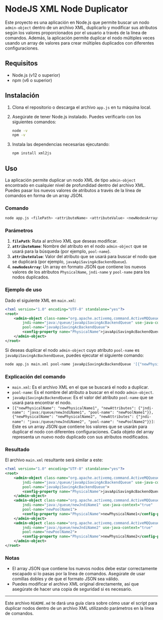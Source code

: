 # NodeJS XML Node Duplicator

Este proyecto es una aplicación en Node.js que permite buscar un nodo `admin-object` dentro de un archivo XML, duplicarlo y modificar sus atributos según los valores proporcionados por el usuario a través de la línea de comandos. Además, la aplicación permite duplicar el nodo múltiples veces usando un array de valores para crear múltiples duplicados con diferentes configuraciones.

## Requisitos

- Node.js (v12 o superior)
- npm (v6 o superior)

## Instalación

1. Clona el repositorio o descarga el archivo `app.js` en tu máquina local.
2. Asegúrate de tener Node.js instalado. Puedes verificarlo con los siguientes comandos:

    ```bash
    node -v
    npm -v
    ```

3. Instala las dependencias necesarias ejecutando:

    ```bash
    npm install xml2js
    ```

## Uso

La aplicación permite duplicar un nodo XML de tipo `admin-object` encontrado en cualquier nivel de profundidad dentro del archivo XML. Puedes pasar los nuevos valores de atributos a través de la línea de comandos en forma de un array JSON.

### Comando

```bash
node app.js <filePath> <attributeName> <attributeValue> <newNodesArray>
```

### Parámetros

1. **`filePath`**: Ruta al archivo XML que deseas modificar.
2. **`attributeName`**: Nombre del atributo en el nodo `admin-object` que se usará para la búsqueda (por ejemplo, `pool-name`).
3. **`attributeValue`**: Valor del atributo que se usará para buscar el nodo que se duplicará (por ejemplo, `javaApiSavingAcBackendQueue`).
4. **`newNodesArray`**: Un array en formato JSON que contiene los nuevos valores de los atributos `PhysicalName`, `jndi-name` y `pool-name` para los nodos duplicados.

### Ejemplo de uso

Dado el siguiente XML en `main.xml`:

```xml
<?xml version="1.0" encoding="UTF-8" standalone="yes"?>
<root>
    <admin-object class-name="org.apache.activemq.command.ActiveMQQueue"
        jndi-name="java:/queue/javaApiSavingAcBackendQueue" use-java-context="true"
        pool-name="javaApiSavingAcBackendQueue">
        <config-property name="PhysicalName">javaApiSavingAcBackendQueue</config-property>
    </admin-object>
</root>
```

Si deseas duplicar el nodo `admin-object` cuyo atributo `pool-name` es `javaApiSavingAcBackendQueue`, puedes ejecutar el siguiente comando:

```bash
node app.js main.xml pool-name javaApiSavingAcBackendQueue '[{"newPhysicalName": "newPhysicalName1", "newAttributes": {"jndi-name": "java:/queue/newJndiName1", "pool-name": "newPoolName1"}}, {"newPhysicalName": "newPhysicalName2", "newAttributes": {"jndi-name": "java:/queue/newJndiName2", "pool-name": "newPoolName2"}}]'
```

### Explicación del comando

- `main.xml`: Es el archivo XML en el que se buscará el nodo a duplicar.
- `pool-name`: Es el nombre del atributo a buscar en el nodo `admin-object`.
- `javaApiSavingAcBackendQueue`: Es el valor del atributo `pool-name` que se usará para encontrar el nodo.
- `[{"newPhysicalName": "newPhysicalName1", "newAttributes": {"jndi-name": "java:/queue/newJndiName1", "pool-name": "newPoolName1"}}, {"newPhysicalName": "newPhysicalName2", "newAttributes": {"jndi-name": "java:/queue/newJndiName2", "pool-name": "newPoolName2"}}]`: Este es un array JSON que contiene los valores que se usarán para duplicar el nodo con diferentes configuraciones. Cada objeto del array representa un nuevo nodo duplicado con sus atributos modificados.

### Resultado

El archivo `main.xml` resultante será similar a este:

```xml
<?xml version="1.0" encoding="UTF-8" standalone="yes"?>
<root>
    <admin-object class-name="org.apache.activemq.command.ActiveMQQueue"
        jndi-name="java:/queue/javaApiSavingAcBackendQueue" use-java-context="true"
        pool-name="javaApiSavingAcBackendQueue">
        <config-property name="PhysicalName">javaApiSavingAcBackendQueue</config-property>
    </admin-object>
    <admin-object class-name="org.apache.activemq.command.ActiveMQQueue"
        jndi-name="java:/queue/newJndiName1" use-java-context="true"
        pool-name="newPoolName1">
        <config-property name="PhysicalName">newPhysicalName1</config-property>
    </admin-object>
    <admin-object class-name="org.apache.activemq.command.ActiveMQQueue"
        jndi-name="java:/queue/newJndiName2" use-java-context="true"
        pool-name="newPoolName2">
        <config-property name="PhysicalName">newPhysicalName2</config-property>
    </admin-object>
</root>
```

### Notas

- El array JSON que contiene los nuevos nodos debe estar correctamente escapado si lo pasas por la línea de comandos. Asegúrate de usar comillas dobles y de que el formato JSON sea válido.
- Puedes modificar el archivo XML original directamente, así que asegúrate de hacer una copia de seguridad si es necesario.

---

Este archivo `README.md` te dará una guía clara sobre cómo usar el script para duplicar nodos dentro de un archivo XML utilizando parámetros en la línea de comandos.
